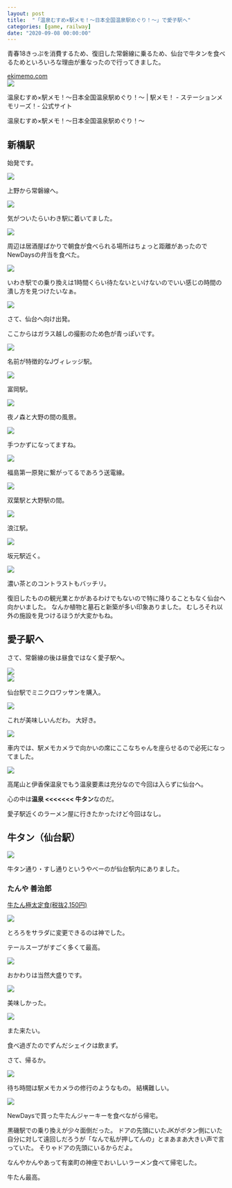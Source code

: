 ```yaml
---
layout: post
title:  "「温泉むすめ×駅メモ！～日本全国温泉駅めぐり！～」で愛子駅へ"
categories: [game, railway]
date: "2020-09-08 00:00:00"
---
```


青春18きっぷを消費するため、復旧した常磐線に乗るため、仙台で牛タンを食べるためといろいろな理由が重なったので行ってきました。


<div class="card">
  <a href="https://ekimemo.com/festa/onsen_musume_1"></a>
  <div class="card__header">
    <a href="https://ekimemo.com/festa/onsen_musume_1">ekimemo.com</a>
  </div>
  <div class="card__image">
    <img src="https://static.ekimemo.com/v=678261fb/ogp-thumbnail.png">
  </div>
  <div class="card__title">
    <p>温泉むすめ×駅メモ！～日本全国温泉駅めぐり！～ | 駅メモ！ - ステーションメモリーズ！- 公式サイト</p>
  </div>
  <div class="card__description">
    <p>温泉むすめ×駅メモ！～日本全国温泉駅めぐり！～</p>
  </div>
</div>


## 新橋駅

始発です。


<div class="trim">
  <div class="trim__item">
    <a href="{{ site.url }}/assets/images/2020-09-08-report/19-15-09.png">
      <img class="one" src="{{ site.url }}/assets/thumbnail/2020-09-08-report/19-15-09.png">
    </a>
  </div>
</div>


上野から常磐線へ。


<div class="trim">
  <div class="trim__item">
    <a href="{{ site.url }}/assets/images/2020-09-08-report/19-15-35.png">
      <img class="one" src="{{ site.url }}/assets/thumbnail/2020-09-08-report/19-15-35.png">
    </a>
  </div>
</div>


気がついたらいわき駅に着いてました。


<div class="trim">
  <div class="trim__item">
    <a href="{{ site.url }}/assets/images/2020-09-08-report/19-16-05.png">
      <img class="one" src="{{ site.url }}/assets/thumbnail/2020-09-08-report/19-16-05.png">
    </a>
  </div>
</div>


周辺は居酒屋ばかりで朝食が食べられる場所はちょっと距離があったのでNewDaysの弁当を食べた。


<div class="trim">
  <div class="trim__item">
    <a href="{{ site.url }}/assets/images/2020-09-08-report/19-16-58.png">
      <img class="one" src="{{ site.url }}/assets/thumbnail/2020-09-08-report/19-16-58.png">
    </a>
  </div>
</div>


いわき駅での乗り換えは1時間くらい待たないといけないのでいい感じの時間の潰し方を見つけたいなぁ。


<div class="trim">
  <div class="trim__item">
    <a href="{{ site.url }}/assets/images/2020-09-08-report/19-17-45.png">
      <img class="one" src="{{ site.url }}/assets/thumbnail/2020-09-08-report/19-17-45.png">
    </a>
  </div>
</div>


さて、仙台へ向け出発。

ここからはガラス越しの撮影のため色が青っぽいです。


<div class="trim">
  <div class="trim__item">
    <a href="{{ site.url }}/assets/images/2020-09-08-report/19-18-12.png">
      <img class="one" src="{{ site.url }}/assets/thumbnail/2020-09-08-report/19-18-12.png">
    </a>
  </div>
</div>


名前が特徴的なJヴィレッジ駅。


<div class="trim">
  <div class="trim__item">
    <a href="{{ site.url }}/assets/images/2020-09-08-report/19-18-55.png">
      <img class="one" src="{{ site.url }}/assets/thumbnail/2020-09-08-report/19-18-55.png">
    </a>
  </div>
</div>


富岡駅。


<div class="trim">
  <div class="trim__item">
    <a href="{{ site.url }}/assets/images/2020-09-08-report/19-19-44.png">
      <img class="one" src="{{ site.url }}/assets/thumbnail/2020-09-08-report/19-19-44.png">
    </a>
  </div>
</div>


夜ノ森と大野の間の風景。


<div class="trim">
  <div class="trim__item">
    <a href="{{ site.url }}/assets/images/2020-09-08-report/19-20-12.png">
      <img class="one" src="{{ site.url }}/assets/thumbnail/2020-09-08-report/19-20-12.png">
    </a>
  </div>
</div>


手つかずになってますね。


<div class="trim">
  <div class="trim__item">
    <a href="{{ site.url }}/assets/images/2020-09-08-report/19-20-34.png">
      <img class="one" src="{{ site.url }}/assets/thumbnail/2020-09-08-report/19-20-34.png">
    </a>
  </div>
</div>


福島第一原発に繋がってるであろう送電線。


<div class="trim">
  <div class="trim__item">
    <a href="{{ site.url }}/assets/images/2020-09-08-report/19-20-59.png">
      <img class="one" src="{{ site.url }}/assets/thumbnail/2020-09-08-report/19-20-59.png">
    </a>
  </div>
</div>


双葉駅と大野駅の間。


<div class="trim">
  <div class="trim__item">
    <a href="{{ site.url }}/assets/images/2020-09-08-report/19-21-17.png">
      <img class="one" src="{{ site.url }}/assets/thumbnail/2020-09-08-report/19-21-17.png">
    </a>
  </div>
</div>


浪江駅。


<div class="trim">
  <div class="trim__item">
    <a href="{{ site.url }}/assets/images/2020-09-08-report/19-22-43.png">
      <img class="one" src="{{ site.url }}/assets/thumbnail/2020-09-08-report/19-22-43.png">
    </a>
  </div>
</div>


坂元駅近く。


<div class="trim">
  <div class="trim__item">
    <a href="{{ site.url }}/assets/images/2020-09-08-report/19-22-54.png">
      <img class="one" src="{{ site.url }}/assets/thumbnail/2020-09-08-report/19-22-54.png">
    </a>
  </div>
</div>


濃い茶とのコントラストもバッチリ。

復旧したものの観光業とかがあるわけでもないので特に降りることもなく仙台へ向かいました。
なんか植物と墓石と新築が多い印象ありました。
むしろそれ以外の施設を見つけるほうが大変かもね。

## 愛子駅へ

さて、常磐線の後は昼食ではなく愛子駅へ。


<div class="trim">
  <div class="trim__item">
    <a href="{{ site.url }}/assets/images/2020-09-08-report/19-23-22.png">
      <img class="one" src="{{ site.url }}/assets/thumbnail/2020-09-08-report/19-23-22.png">
    </a>
  </div>
</div>



<div class="trim">
  <div class="trim__item">
    <a href="{{ site.url }}/assets/images/2020-09-08-report/19-26-32.png">
      <img class="one" src="{{ site.url }}/assets/thumbnail/2020-09-08-report/19-26-32.png">
    </a>
  </div>
</div>


仙台駅でミニクロワッサンを購入。


<div class="trim">
  <div class="trim__item">
    <a href="{{ site.url }}/assets/images/2020-09-08-report/19-26-00.png">
      <img class="one" src="{{ site.url }}/assets/thumbnail/2020-09-08-report/19-26-00.png">
    </a>
  </div>
</div>


これが美味しいんだわ。
大好き。


<div class="trim">
  <div class="trim__item">
    <a href="{{ site.url }}/assets/images/2020-09-08-report/19-26-41.png">
      <img class="one" src="{{ site.url }}/assets/thumbnail/2020-09-08-report/19-26-41.png">
    </a>
  </div>
</div>


車内では、駅メモカメラで向かいの席にここなちゃんを座らせるので必死になってました。


<div class="trim">
  <div class="trim__item">
    <a href="{{ site.url }}/assets/images/2020-09-08-report/19-27-45.png">
      <img class="one" src="{{ site.url }}/assets/thumbnail/2020-09-08-report/19-27-45.png">
    </a>
  </div>
</div>


高尾山と伊香保温泉でもう温泉要素は充分なので今回は入らずに仙台へ。

心の中は**温泉 <<<<<<< 牛タン**なのだ。

愛子駅近くのラーメン屋に行きたかったけど今回はなし。

## 牛タン（仙台駅）


<div class="trim">
  <div class="trim__item">
    <a href="{{ site.url }}/assets/images/2020-09-08-report/19-29-39.png">
      <img class="one" src="{{ site.url }}/assets/thumbnail/2020-09-08-report/19-29-39.png">
    </a>
  </div>
</div>


牛タン通り・すし通りというやべーのが仙台駅内にありました。

### たんや 善治郎

<u>牛たん極太定食(税抜2,150円)</u>


<div class="trim">
  <div class="trim__item">
    <a href="{{ site.url }}/assets/images/2020-09-08-report/19-30-35.png">
      <img class="one" src="{{ site.url }}/assets/thumbnail/2020-09-08-report/19-30-35.png">
    </a>
  </div>
</div>


とろろをサラダに変更できるのは神でした。

テールスープがすごく多くて最高。


<div class="trim">
  <div class="trim__item">
    <a href="{{ site.url }}/assets/images/2020-09-08-report/19-31-25.png">
      <img class="one" src="{{ site.url }}/assets/thumbnail/2020-09-08-report/19-31-25.png">
    </a>
  </div>
</div>


おかわりは当然大盛りです。


<div class="trim">
  <div class="trim__item">
    <a href="{{ site.url }}/assets/images/2020-09-08-report/19-31-57.png">
      <img class="one" src="{{ site.url }}/assets/thumbnail/2020-09-08-report/19-31-57.png">
    </a>
  </div>
</div>


美味しかった。


<div class="trim">
  <div class="trim__item">
    <a href="{{ site.url }}/assets/images/2020-09-08-report/19-32-22.png">
      <img class="one" src="{{ site.url }}/assets/thumbnail/2020-09-08-report/19-32-22.png">
    </a>
  </div>
</div>


また来たい。

食べ過ぎたのでずんだシェイクは飲まず。

さて、帰るか。


<div class="trim">
  <div class="trim__item">
    <a href="{{ site.url }}/assets/images/2020-09-08-report/19-33-32.png">
      <img class="one" src="{{ site.url }}/assets/thumbnail/2020-09-08-report/19-33-32.png">
    </a>
  </div>
</div>


待ち時間は駅メモカメラの修行のようなもの。
結構難しい。


<div class="trim">
  <div class="trim__item">
    <a href="{{ site.url }}/assets/images/2020-09-08-report/19-34-15.png">
      <img class="one" src="{{ site.url }}/assets/thumbnail/2020-09-08-report/19-34-15.png">
    </a>
  </div>
</div>


NewDaysで買った牛たんジャーキーを食べながら帰宅。

黒磯駅での乗り換えが少々面倒だった。
ドアの先頭にいたJKがボタン側にいた自分に対して遠回しだろうが「なんで私が押してんの」とまあまあ大きい声で言っていた。
そりゃドアの先頭にいるからだよ。

なんやかんやあって有楽町の神座でおいしいラーメン食べて帰宅した。

牛たん最高。
